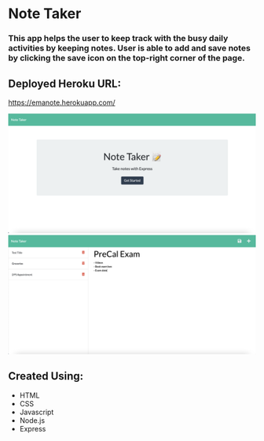 # Note Taker 

### This app helps the user to keep track with the busy daily activities by keeping notes. User is able to add and save notes by clicking the save icon on the top-right corner of the page. 

## Deployed Heroku URL:

https://emanote.herokuapp.com/

<img src = "./public/assets/images/Screen Shot 2022-08-10 at 6.35.15 PM.png">

<img src = "./public/assets/images/Screen Shot 2022-08-10 at 6.40.16 PM.png">

## Created Using:
- HTML
- CSS
- Javascript
- Node.js
- Express

